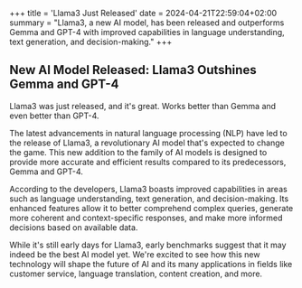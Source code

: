 +++
title = 'Llama3 Just Released'
date = 2024-04-21T22:59:04+02:00
summary = "Llama3, a new AI model, has been released and outperforms Gemma and GPT-4 with improved capabilities in language understanding, text generation, and decision-making."
+++


## New AI Model Released: Llama3 Outshines Gemma and GPT-4

Llama3 was just released, and it's great. Works better than Gemma and even better than GPT-4.

The latest advancements in natural language processing (NLP) have led to the release of Llama3, a revolutionary AI model that's expected to change the game. This new addition to the family of AI models is designed to provide more accurate and efficient results compared to its predecessors, Gemma and GPT-4.

According to the developers, Llama3 boasts improved capabilities in areas such as language understanding, text generation, and decision-making. Its enhanced features allow it to better comprehend complex queries, generate more coherent and context-specific responses, and make more informed decisions based on available data.

While it's still early days for Llama3, early benchmarks suggest that it may indeed be the best AI model yet. We're excited to see how this new technology will shape the future of AI and its many applications in fields like customer service, language translation, content creation, and more.
